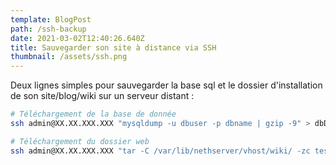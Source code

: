 ```yaml
---
template: BlogPost
path: /ssh-backup
date: 2021-03-02T12:40:26.640Z
title: Sauvegarder son site à distance via SSH
thumbnail: /assets/ssh.png
---
```

Deux lignes simples pour sauvegarder la base sql et le dossier d'installation de son site/blog/wiki sur un serveur distant :

```bash
# Téléchargement de la base de donnée
ssh admin@XX.XX.XXX.XXX "mysqldump -u dbuser -p dbname | gzip -9" > dbDump-`date +%Y-%m-%d`.sql.gz

# Téléchargement du dossier web
ssh admin@XX.XX.XXX.XXX "tar -C /var/lib/nethserver/vhost/wiki/ -zc test" > dossierWiki-`date +%Y-%m-%d`.tar
```
